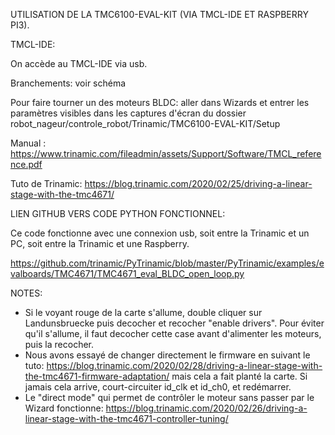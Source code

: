 UTILISATION DE LA TMC6100-EVAL-KIT (VIA TMCL-IDE ET RASPBERRY PI3).

TMCL-IDE:

On accède au TMCL-IDE via usb.

Branchements: voir schéma

Pour faire tourner un des moteurs BLDC: aller dans Wizards et entrer les paramètres visibles dans les captures d'écran du dossier robot_nageur/controle_robot/Trinamic/TMC6100-EVAL-KIT/Setup

Manual : https://www.trinamic.com/fileadmin/assets/Support/Software/TMCL_reference.pdf

Tuto de Trinamic: https://blog.trinamic.com/2020/02/25/driving-a-linear-stage-with-the-tmc4671/


LIEN GITHUB VERS CODE PYTHON FONCTIONNEL:

Ce code fonctionne avec une connexion usb, soit entre la Trinamic et un PC, soit entre la Trinamic et une Raspberry.

https://github.com/trinamic/PyTrinamic/blob/master/PyTrinamic/examples/evalboards/TMC4671/TMC4671_eval_BLDC_open_loop.py

NOTES:

- Si le voyant rouge de la carte s'allume, double cliquer sur Landunsbruecke puis decocher et recocher "enable drivers". Pour éviter qu'il s'allume, il faut decocher cette case avant d'alimenter les moteurs, puis la recocher.
- Nous avons essayé de changer directement le firmware en suivant le tuto: https://blog.trinamic.com/2020/02/28/driving-a-linear-stage-with-the-tmc4671-firmware-adaptation/ mais cela a fait planté la carte. Si jamais cela arrive, court-circuiter id_clk et id_ch0, et redémarrer.
- Le "direct mode" qui permet de contrôler le moteur sans passer par le Wizard fonctionne: https://blog.trinamic.com/2020/02/26/driving-a-linear-stage-with-the-tmc4671-controller-tuning/
